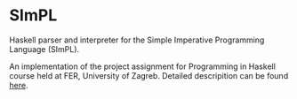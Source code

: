 # SImPL

Haskell parser and interpreter for the Simple Imperative Programming
Language (SImPL).

An implementation of the project assignment for Programming in Haskell course
held at FER, University of Zagreb. Detailed descripition can be found [here](https://github.com/tradman1/SImPL/blob/master/project-2017.pdf). 
